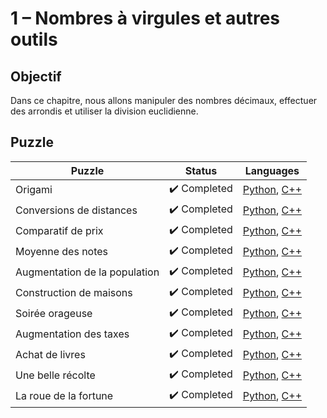 # 1 – Nombres à virgules et autres outils

## Objectif

Dans ce chapitre, nous allons manipuler des nombres décimaux, effectuer des arrondis et utiliser la division euclidienne.

## Puzzle

| Puzzle                        | Status                       | Languages                                                                                                              |
| ----------------------------- | ---------------------------- | ---------------------------------------------------------------------------------------------------------------------- |
| Origami                       | :heavy_check_mark: Completed | [Python](./01%20-%20Origami.py), [C++](./01%20-%20Origami.cpp)                                                         |
| Conversions de distances      | :heavy_check_mark: Completed | [Python](./02%20-%20Conversions%20de%20distances.py), [C++](./02%20-%20Conversions%20de%20distances.cpp)               |
| Comparatif de prix            | :heavy_check_mark: Completed | [Python](./03%20-%20Comparatif%20de%20prix.py), [C++](./03%20-%20Comparatif%20de%20prix.cpp)                           |
| Moyenne des notes             | :heavy_check_mark: Completed | [Python](./04%20-%20Moyenne%20des%20notes.py), [C++](./04%20-%20Moyenne%20des%20notes.cpp)                             |
| Augmentation de la population | :heavy_check_mark: Completed | [Python](./05%20-%20Augmentation%20de%20la%20population.py), [C++](./05%20-%20Augmentation%20de%20la%20population.cpp) |
| Construction de maisons       | :heavy_check_mark: Completed | [Python](./06%20-%20Construction%20de%20maisons.py), [C++](./06%20-%20Construction%20de%20maisons.cpp)                 |
| Soirée orageuse               | :heavy_check_mark: Completed | [Python](./07%20-%20Soirée%20orageuse.py), [C++](./07%20-%20Soirée%20orageuse.cpp)                                     |
| Augmentation des taxes        | :heavy_check_mark: Completed | [Python](./08%20-%20Augmentation%20des%20taxes.py), [C++](./08%20-%20Augmentation%20des%20taxes.cpp)                   |
| Achat de livres               | :heavy_check_mark: Completed | [Python](./09%20-%20Achat%20de%20livres.py), [C++](./09%20-%20Achat%20de%20livres.cpp)                                 |
| Une belle récolte             | :heavy_check_mark: Completed | [Python](./10%20-%20Une%20belle%20récolte.py), [C++](./10%20-%20Une%20belle%20récolte.cpp)                             |
| La roue de la fortune         | :heavy_check_mark: Completed | [Python](./11%20-%20La%20roue%20de%20la%20fortune.py), [C++](./11%20-%20La%20roue%20de%20la%20fortune.cpp)             |
